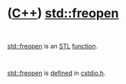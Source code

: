 



 

 

 

 

 

([C++](Cpp.md)) [std::freopen](CppFreopen.md)
===============================================

 

[std::freopen](CppFreopen.md) is an [STL](CppStl.md)
[function](CppFunction.md).

 

[std::freopen](CppFreopen.md) is [defined](CppDefinition.md) in
[cstdio.h](CppCstdioH.md).

 

 

 

 

 





 



